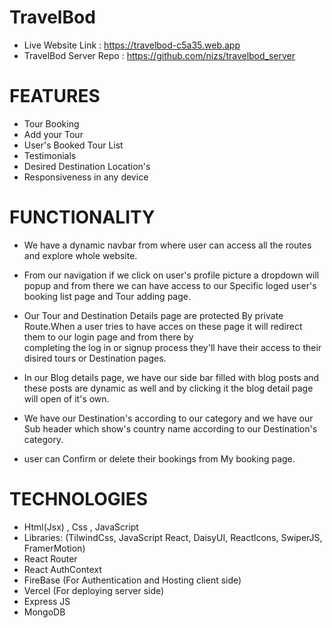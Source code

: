 
# TravelBod

* Live Website Link :  https://travelbod-c5a35.web.app
* TravelBod Server Repo :  https://github.com/nizs/travelbod_server


# FEATURES
  * Tour Booking
  * Add your Tour
  * User's Booked Tour List
  * Testimonials
  * Desired Destination Location's
  * Responsiveness in any device

  
 # FUNCTIONALITY
   
   * We have a dynamic navbar from where user can access all the routes and explore whole website.
   
   * From our navigation if we click on user's profile picture a dropdown will popup and from there we can have access to our Specific loged user's booking list page and Tour adding page.

   * Our Tour and Destination Details page are protected By private Route.When a user tries to have acces on these page it will redirect them to our login page and from there by   
     completing the log in or signup process they'll have their access to their disired tours or Destination pages.

   * In our Blog details page, we have our side bar filled with blog posts and these posts are dynamic as well and by clicking it the blog detail page will open of it's own.

   * We have our Destination's according to our category and we have our Sub header which show's country name according to our Destination's category.

   * user can Confirm or delete their bookings from My booking page.


  # TECHNOLOGIES
  
   * Html(Jsx) , Css , JavaScript
   * Libraries: 
        (TilwindCss, 
        JavaScript React, 
        DaisyUI, 
        ReactIcons, 
        SwiperJS, 
        FramerMotion)
  * React Router
  * React AuthContext
  * FireBase (For Authentication and Hosting client side)
  * Vercel (For deploying server side)
  * Express JS
  * MongoDB
    

